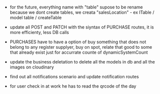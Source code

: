 - for the future, everything name with "table" supose to be rename because we dont create tables, we creata "salesLocation" - ex ITable / model table / createTable

- update all POST and PATCH with the siyntax of PURCHASE routes, it is more efficienty, less DB calls

- PURCHASES have to have a option of buy something that does not belong to any register supplyer, buy on spot, relate that good to some that already exist just for accurrate counte of dynamicSystemCount

- update the business deletation to delete all the models in db and all the images on cloudinary

- find out all notifications scenario and update notification routes

- for user check in at work he has to read the qrcode of the day